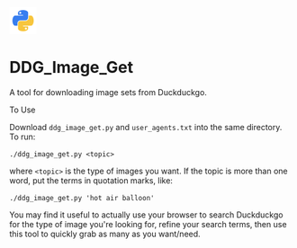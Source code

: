 ![alt text](python-icon.png)
# DDG_Image_Get
A tool for downloading image sets from Duckduckgo.  

To Use  

Download `ddg_image_get.py` and `user_agents.txt` into the same directory.  
To run:  
```
./ddg_image_get.py <topic>
```
where `<topic>` is the type of images you want. If the topic is more than one word, put the terms in quotation marks, like:  
```
./ddg_image_get.py 'hot air balloon'
```

You may find it useful to actually use your browser to search Duckduckgo for the type of image you're looking for, refine your search terms, then use this tool to quickly grab as many as you want/need.
